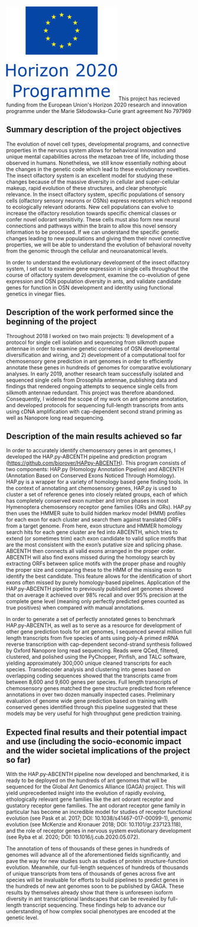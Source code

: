 ![alt tag](EU_emblem_H2020_vertical_big_blue-300x254.png) 
This project has recieved funding from the European Union's Horizon 2020 research and innovation programme under the Marie Skłodowska-Curie grant agreement No 797969

## Summary description of the project objectives

The evolution of novel cell types, developmental programs, and connective properties in the nervous system allows for behavioral innovation and unique mental capabilities across the metazoan tree of life, including those observed in humans. Nonetheless, we still know essentially nothing about the changes in the genetic code which lead to these evolutionary novelties. The insect olfactory system is an excellent model for studying these changes because of the massive diversity in cellular and super-cellular makeup, rapid evolution of these structures, and clear phenotypic relevance. In the insect olfactory system, specific populations of sensory cells (olfactory sensory neurons or OSNs) express receptors which respond to ecologically relevant odorants. New cell populations can evolve to increase the olfactory resolution towards specific chemical classes or confer novel odorant sensitivity. These cells must also form new neural connections and pathways within the brain to allow this novel sensory information to be processed. If we can understand the specific genetic changes leading to new populations and giving them their novel connective properties, we will be able to understand the evolution of behavioral novelty from the genomic through the cellular and neuroanatomical levels.

In order to understand the evolutionary development of the insect olfactory system, I set out to examine gene expression in single cells throughout the course of olfactory system development, examine the co-evolution of gene expression and OSN population diversity in ants, and validate candidate genes for function in OSN development and identity using functional genetics in vinegar flies. 


## Description of the work performed since the beginning of the project
Throughout 2018 I worked on two main projects: 1) development of a protocol for single cell isolation and sequencing from silkmoth pupae antennae in order to examine genetic correlates of OSN developmental diversification and wiring, and 2) development of a computational tool for chemosensory gene prediction in ant genomes in order to efficiently annotate these genes in hundreds of genomes for comparative evolutionary analyses. In early 2019, another research team successfully isolated and sequenced single cells from Drosophila antennae, publishing data and findings that rendered ongoing attempts to sequence single cells from silkmoth antennae redundant. This project was therefore abandoned. Consequently, I widened the scope of my work on ant genome annotation, and developed protocols for sequencing full-length transcripts from ants using cDNA amplification with cap-dependent second strand priming as well as Nanopore long read sequencing.

## Description of the main results achieved so far
In order to accurately identify chemosensory genes in ant genomes, I developed the HAP.py-ABCENTH pipeline and prediction program (https://github.com/biorover/HAPpy-ABCENTH). This program consists of two components: HAP.py (Homology Annotation Pipeline) and ABCENTH (Annotation Based on Conserved Exons Noticed Through Homology). HAP.py is a wrapper for a variety of homology based gene finding tools. In the context of annotating ant chemosensory genes, HAP.py is used to cluster a set of reference genes into closely related groups, each of which has completely conserved exon number and intron phases in most Hymenoptera chemosensory receptor gene families (ORs and GRs). HAP.py then uses the HMMER suite to build hidden markov model (HMM) profiles for each exon for each cluster and search them against translated ORFs from a target genome. From here, exon structure and HMMER homology search hits for each gene cluster are fed into ABCENTH, which tries to extend (or sometimes trim) each exon candidate to valid splice motifs that are the most consistent with the exon’s putative size and splicing phase. ABCENTH then connects all valid exons arranged in the proper order. ABCENTH will also find exons missed during the homology search by extracting ORFs between splice motifs with the proper phase and roughly the proper size and comparing these to the HMM of the missing exon to identify the best candidate. This feature allows for the identification of short exons often missed by purely homology-based pipelines. Application of the HAP.py-ABCENTH pipeline to previously published ant genomes showed that on average it achieved over 98% recall and over 95% precision at the complete gene level (meaning only perfectly predicted genes counted as true positives) when compared with manual annotations.

In order to generate a set of perfectly annotated genes to benchmark HAP.py-ABCENTH, as well as to serve as a resource for development of other gene prediction tools for ant genomes, I sequenced several million full length transcripts from five species of ants using poly-A primed mRNA reverse transcription with cap-dependent second-strand synthesis followed by Oxford Nanopore long read sequencing. Reads were QCed, filtered, clustered, and polished using the PyChopper, Pinfish, and TALC software, yielding approximately 300,000 unique cleaned transcripts for each species. Transdecoder analysis and clustering into genes based on overlapping coding sequences showed that the transcripts came from between 8,600 and 9,600 genes per species. Full length transcripts of chemosensory genes matched the gene structure predicted from reference annotations in over two dozen manually inspected cases. Preliminary evaluation of genome wide gene prediction based on training with conserved genes identified through this pipeline suggested that these models may be very useful for high throughput gene prediction training.

## Expected final results and their potential impact and use (including the socio-economic impact and the wider societal implications of the project so far)
With the HAP.py-ABCENTH pipeline now developed and benchmarked, it is ready to be deployed on the hundreds of ant genomes that will be sequenced for the Global Ant Genomics Alliance (GAGA) project. This will yield unprecedented insight into the evolution of rapidly evolving, ethologically relevant gene families like the ant odorant receptor and gustatory receptor gene families. The ant odorant receptor gene family in particular has become an incredible model for studies of receptor functional evolution (see Pask et al. 2017; DOI: 10.1038/s41467-017-00099-1), genomic evolution (see McKenzie and Kronauer 2018; DOI: 10.1101/gr.237123.118), and the role of receptor genes in nervous system evolutionary development (see Ryba et al. 2020; DOI: 10.1016/j.cub.2020.05.072).


The annotation of tens of thousands of these genes in hundreds of genomes will advance all of the aforementioned fields significantly, and pave the way for new studies such as studies of protein structure-function evolution. Meanwhile, our full-length sequences of hundreds of thousands of unique transcripts from tens of thousands of genes across five ant species will be invaluable for efforts to build pipelines to predict genes in the hundreds of new ant genomes soon to be published by GAGA. These results by themselves already show that there is unforeseen isoform diversity in ant transcriptional landscapes that can be revealed by full-length transcript sequencing. These findings help to advance our understanding of how complex social phenotypes are encoded at the genetic level.
